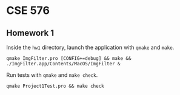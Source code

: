 # CSE 576

## Homework 1

Inside the `hw1` directory, launch the application with `qmake` and `make`.

```
qmake ImgFilter.pro [CONFIG+=debug] && make && ./ImgFilter.app/Contents/MacOS/ImgFilter &
```

Run tests with `qmake` and `make check`.

```
qmake Project1Test.pro && make check
```
